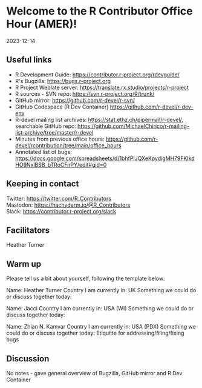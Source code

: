 # Welcome to the R Contributor Office Hour (AMER)!
2023-12-14

## Useful links

 * R Development Guide: https://contributor.r-project.org/rdevguide/ 
 * R's Bugzilla: https://bugs.r-project.org 
 * R Project Weblate server: https://translate.rx.studio/projects/r-project 
 * R sources - SVN repo: https://svn.r-project.org/R/trunk/ 
 * GitHub mirror: https://github.com/r-devel/r-svn/ 
 * GitHub Codespace (R Dev Container) https://github.com/r-devel/r-dev-env 
 * R-devel mailing list archives: https://stat.ethz.ch/pipermail/r-devel/, searchable GitHub repo: https://github.com/MichaelChirico/r-mailing-list-archive/tree/master/r-devel 
 * Minutes from previous office hours: https://github.com/r-devel/rcontribution/tree/main/office_hours 
 * Annotated list of bugs: https://docs.google.com/spreadsheets/d/1bhfPIJQXeKpydigMH79FKIkdHO9NxlBSB_bTRoCFnPY/edit#gid=0
  
## Keeping in contact

Twitter: https://twitter.com/R_Contributors  
Mastodon: https://hachyderm.io/@R_Contributors  
Slack: https://contributor.r-project.org/slack  

## Facilitators

Heather Turner 

## Warm up 

Please tell us a bit about yourself, following the template below: 

Name: Heather Turner
Country I am currently in: UK
Something we could do or discuss together today: 
    
Name: Jacci
Country I am currently in: USA (WI)
Something we could do or discuss together today: 
    
Name: Zhian N. Kamvar
Country I am currently in: USA (PDX)
Something we could do or discuss together today:
    Etiquitte for addressing/filing/fixing bugs

## Discussion

No notes - gave general overview of Bugzilla, GitHub mirror and R Dev Container

